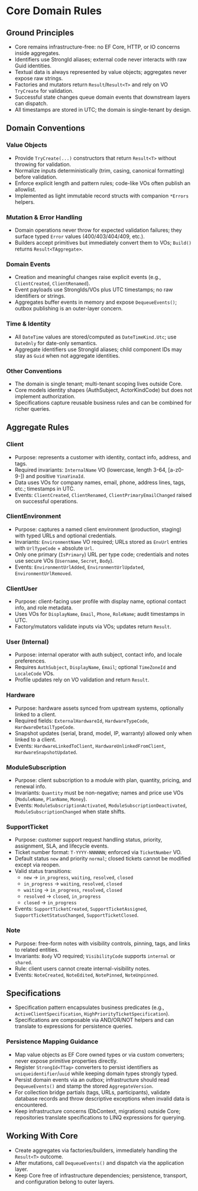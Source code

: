 # Core Domain Rules

## Ground Principles
- Core remains infrastructure-free: no EF Core, HTTP, or IO concerns inside aggregates.
- Identifiers use StrongId aliases; external code never interacts with raw Guid identities.
- Textual data is always represented by value objects; aggregates never expose raw strings.
- Factories and mutators return `Result`/`Result<T>` and rely on VO `TryCreate` for validation.
- Successful state changes queue domain events that downstream layers can dispatch.
- All timestamps are stored in UTC; the domain is single-tenant by design.

## Domain Conventions

### Value Objects
- Provide `TryCreate(...)` constructors that return `Result<T>` without throwing for validation.
- Normalize inputs deterministically (trim, casing, canonical formatting) before validation.
- Enforce explicit length and pattern rules; code-like VOs often publish an allowlist.
- Implemented as light immutable record structs with companion `*Errors` helpers.

### Mutation & Error Handling
- Domain operations never throw for expected validation failures; they surface typed `Error` values (400/403/404/409, etc.).
- Builders accept primitives but immediately convert them to VOs; `Build()` returns `Result<TAggregate>`.

### Domain Events
- Creation and meaningful changes raise explicit events (e.g., `ClientCreated`, `ClientRenamed`).
- Event payloads use StrongIds/VOs plus UTC timestamps; no raw identifiers or strings.
- Aggregates buffer events in memory and expose `DequeueEvents()`; outbox publishing is an outer-layer concern.

### Time & Identity
- All `DateTime` values are stored/computed as `DateTimeKind.Utc`; use `DateOnly` for date-only semantics.
- Aggregate identifiers use StrongId aliases; child component IDs may stay as `Guid` when not aggregate identities.

### Other Conventions
- The domain is single tenant; multi-tenant scoping lives outside Core.
- Core models identity shapes (AuthSubject, ActorKindCode) but does not implement authorization.
- Specifications capture reusable business rules and can be combined for richer queries.

## Aggregate Rules

### Client
- Purpose: represents a customer with identity, contact info, address, and tags.
- Required invariants: `InternalName` VO (lowercase, length 3-64, [a-z0-9-]) and positive `YinaYinaId`.
- Data uses VOs for company names, email, phone, address lines, tags, etc.; timestamps in UTC.
- Events: `ClientCreated`, `ClientRenamed`, `ClientPrimaryEmailChanged` raised on successful operations.

### ClientEnvironment
- Purpose: captures a named client environment (production, staging) with typed URLs and optional credentials.
- Invariants: `EnvironmentName` VO required; URLs stored as `EnvUrl` entries with `UrlTypeCode` + absolute `Url`.
- Only one primary (`IsPrimary`) URL per type code; credentials and notes use secure VOs (`Username`, `Secret`, `Body`).
- Events: `EnvironmentUrlAdded`, `EnvironmentUrlUpdated`, `EnvironmentUrlRemoved`.

### ClientUser
- Purpose: client-facing user profile with display name, optional contact info, and role metadata.
- Uses VOs for `DisplayName`, `Email`, `Phone`, `RoleName`; audit timestamps in UTC.
- Factory/mutators validate inputs via VOs; updates return `Result`.

### User (Internal)
- Purpose: internal operator with auth subject, contact info, and locale preferences.
- Requires `AuthSubject`, `DisplayName`, `Email`; optional `TimeZoneId` and `LocaleCode` VOs.
- Profile updates rely on VO validation and return `Result`.

### Hardware
- Purpose: hardware assets synced from upstream systems, optionally linked to a client.
- Required fields: `ExternalHardwareId`, `HardwareTypeCode`, `HardwareDetailTypeCode`.
- Snapshot updates (serial, brand, model, IP, warranty) allowed only when linked to a client.
- Events: `HardwareLinkedToClient`, `HardwareUnlinkedFromClient`, `HardwareSnapshotUpdated`.

### ModuleSubscription
- Purpose: client subscription to a module with plan, quantity, pricing, and renewal info.
- Invariants: `Quantity` must be non-negative; names and price use VOs (`ModuleName`, `PlanName`, `Money`).
- Events: `ModuleSubscriptionActivated`, `ModuleSubscriptionDeactivated`, `ModuleSubscriptionChanged` when state shifts.

### SupportTicket
- Purpose: customer support request handling status, priority, assignment, SLA, and lifecycle events.
- Ticket number format: `T-YYYY-NNNNNN`; enforced via `TicketNumber` VO.
- Default status `new` and priority `normal`; closed tickets cannot be modified except via reopen.
- Valid status transitions:
  - `new` -> `in_progress`, `waiting`, `resolved`, `closed`
  - `in_progress` -> `waiting`, `resolved`, `closed`
  - `waiting` -> `in_progress`, `resolved`, `closed`
  - `resolved` -> `closed`, `in_progress`
  - `closed` -> `in_progress`
- Events: `SupportTicketCreated`, `SupportTicketAssigned`, `SupportTicketStatusChanged`, `SupportTicketClosed`.

### Note
- Purpose: free-form notes with visibility controls, pinning, tags, and links to related entities.
- Invariants: `Body` VO required; `VisibilityCode` supports `internal` or `shared`.
- Rule: client users cannot create internal-visibility notes.
- Events: `NoteCreated`, `NoteEdited`, `NotePinned`, `NoteUnpinned`.

## Specifications
- Specification pattern encapsulates business predicates (e.g., `ActiveClientSpecification`, `HighPriorityTicketSpecification`).
- Specifications are composable via AND/OR/NOT helpers and can translate to expressions for persistence queries.

### Persistence Mapping Guidance
- Map value objects as EF Core owned types or via custom converters; never expose primitive properties directly.
- Register `StrongId<TTag>` converters to persist identifiers as `uniqueidentifier`/`uuid` while keeping domain types strongly typed.
- Persist domain events via an outbox; infrastructure should read `DequeueEvents()` and stamp the stored `AggregateVersion`.
- For collection bridge partials (tags, URLs, participants), validate database records and throw descriptive exceptions when invalid data is encountered.
- Keep infrastructure concerns (DbContext, migrations) outside Core; repositories translate specifications to LINQ expressions for querying.

## Working With Core
- Create aggregates via factories/builders, immediately handling the `Result<T>` outcome.
- After mutations, call `DequeueEvents()` and dispatch via the application layer.
- Keep Core free of infrastructure dependencies; persistence, transport, and configuration belong to outer layers.


